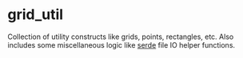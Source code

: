 # grid_util
Collection of utility constructs like grids, points, rectangles, etc. Also includes some miscellaneous logic
like [serde](https://serde.rs/) file IO helper functions.